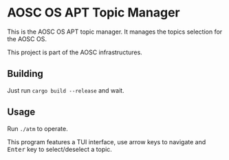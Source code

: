 # AOSC OS APT Topic Manager

This is the AOSC OS APT topic manager. It manages the topics selection for the AOSC OS.

This project is part of the AOSC infrastructures.

## Building

Just run `cargo build --release` and wait.

## Usage

Run `./atm` to operate.

This program features a TUI interface, use arrow keys to navigate and <kbd>Enter</kbd> key to select/deselect a topic.
